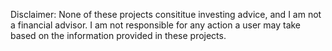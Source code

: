 Disclaimer: None of these projects consititue investing advice, and I am not a financial advisor. I am not responsible for any action a user may take based on the information provided in these projects.
    
